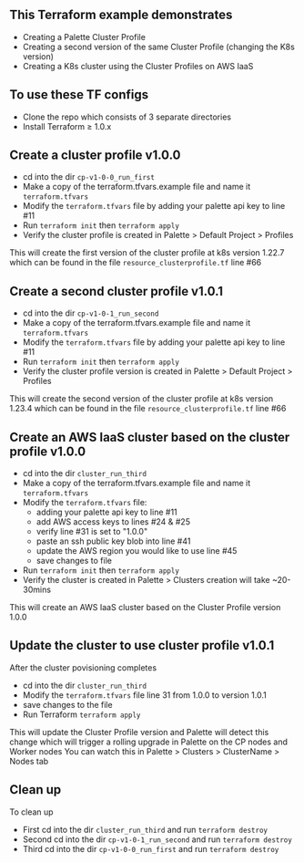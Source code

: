 ## This Terraform example demonstrates 
- Creating a Palette Cluster Profile
- Creating a second version of the same Cluster Profile (changing the K8s version)
- Creating a K8s cluster using the Cluster Profiles on AWS IaaS

## To use these TF configs

- Clone the repo which consists of 3 separate directories
- Install Terraform ≥ 1.0.x  

## Create a cluster profile v1.0.0
- cd into the dir `cp-v1-0-0_run_first`
- Make a copy of the terraform.tfvars.example file and name it `terraform.tfvars`
- Modify the `terraform.tfvars` file by adding your palette api key to line #11
- Run `terraform init`  then `terraform apply`
- Verify the cluster profile is created in Palette > Default Project > Profiles 

This will create the first version of the cluster profile at k8s version 1.22.7
which can be found in the file `resource_clusterprofile.tf` line #66

## Create a second cluster profile v1.0.1
- cd into the dir `cp-v1-0-1_run_second`
- Make a copy of the terraform.tfvars.example file and name it `terraform.tfvars`
- Modify the `terraform.tfvars` file by adding your palette api key to line #11
- Run `terraform init`  then `terraform apply`
- Verify the cluster profile version is created in Palette > Default Project > Profiles 

This will create the second version of the cluster profile at k8s version 1.23.4
which can be found in the file `resource_clusterprofile.tf` line #66


## Create an AWS IaaS cluster based on the cluster profile v1.0.0
- cd into the dir `cluster_run_third`
- Make a copy of the terraform.tfvars.example file and name it `terraform.tfvars`
- Modify the `terraform.tfvars` file:  
	- adding your palette api key to line #11
	- add AWS access keys to lines #24 & #25
	- verify line #31 is set to "1.0.0"
	- paste an ssh public key blob into line #41
	- update the AWS region you would like to use line #45
	- save changes to file 
- Run `terraform init`  then `terraform apply`
- Verify the cluster is created in Palette > Clusters creation will take ~20-30mins

This will create an AWS IaaS cluster based on the Cluster Profile version 1.0.0

## Update the cluster to use cluster profile v1.0.1
After the cluster povisioning completes
- cd into the dir `cluster_run_third`
- Modify the `terraform.tfvars` file line 31 from 1.0.0 to version 1.0.1
- save changes to the file
- Run Terraform `terraform apply`

This will update the Cluster Profile version and Palette will detect this change
which will trigger a rolling upgrade in Palette on the CP nodes and Worker nodes
You can watch this in Palette > Clusters > ClusterName > Nodes tab

## Clean up 
To clean up
- First cd into the dir `cluster_run_third` and run `terraform destroy`
- Second cd into the dir `cp-v1-0-1_run_second` and run `terraform destroy`
- Third cd into the dir `cp-v1-0-0_run_first` and run `terraform destroy`


